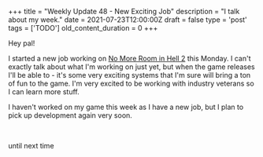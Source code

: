 
+++
title = "Weekly Update 48 - New Exciting Job"
description = "I talk about my week."
date = 2021-07-23T12:00:00Z
draft = false
type = 'post'
tags = ['TODO']
old_content_duration = 0
+++

<p>Hey pal!</p>
<p>I started a new job working on <a href="https://store.steampowered.com/app/292000/No_More_Room_In_Hell_2/" target="_blank" rel="noopener">No More Room in Hell 2</a> this Monday. I can't exactly talk about what I'm working on just yet, but when the game releases I'll be able to - it's some very exciting systems that I'm sure will bring a ton of fun to the game. I'm very excited to be working with industry veterans so I can learn more stuff.</p>
<p>I haven't worked on my game this week as I have a new job, but I plan to pick up development again very soon.</p>
<p>&nbsp;</p>
<p>until next time</p>
<p>&nbsp;</p>
    
